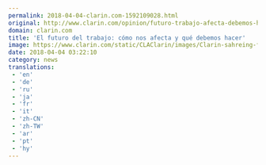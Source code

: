 ```yaml
---
permalink: 2018-04-04-clarin.com-1592109028.html
original: http://www.clarin.com/opinion/futuro-trabajo-afecta-debemos-hacer_0_SJvOzKbjM.html
domain: clarin.com
title: 'El futuro del trabajo: cómo nos afecta y qué debemos hacer'
image: https://www.clarin.com/static/CLAClarin/images/Clarin-sahreing-fbk.jpg
date: 2018-04-04 03:22:10
category: news
translations: 
 - 'en'
 - 'de'
 - 'ru'
 - 'ja'
 - 'fr'
 - 'it'
 - 'zh-CN'
 - 'zh-TW'
 - 'ar'
 - 'pt'
 - 'hy'
---
```



